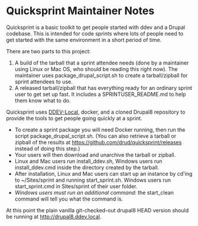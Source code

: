 # Quicksprint Maintainer Notes

Quicksprint is a basic toolkit to get people started with ddev and a Drupal codebase. This is intended for code sprints where lots of people need to get started with the same environment in a short period of time.

There are two parts to this project:

1. A build of the tarball that a sprint attendee needs (done by a maintainer using Linux or Mac OS, who should be reading this right now). The maintainer uses package_drupal_script.sh to create a tarball/zipball for sprint attendees to use.
2. A released tarball/zipball that has everything ready for an ordinary sprint user to get set up fast. It includes a SPRINTUSER_README.md to help them know what to do.

Quicksprint uses [DDEV-Local](https://github.com/drud/ddev), docker, and a cloned Drupal8 repository to provide the tools to get people going quickly at a sprint.

* To create a sprint package you will need Docker running, then run the script package_drupal_script.sh. (You can also retrieve a tarball or zipball of the results at https://github.com/drud/quicksprint/releases instead of doing this step.)
* Your users will then download and unarchive the tarball or zipball.
* Linux and Mac users run install_ddev.sh, Windows users run install_ddev.cmd inside the directory created by the tarball.
* After installation, Linux and Mac users can start up an instance by cd'ing to ~/Sites/sprint and running start_sprint.sh. Windows users run start_sprint.cmd in Sites/sprint of their user folder.
* _Windows users must run an additional command_: the start_clean command will tell you what the command is.

At this point the plain vanilla git-checked-out drupal8 HEAD version should be running at http://drupal8.ddev.local.
